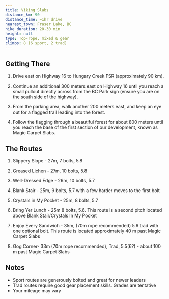 ```yaml
---
title: Viking Slabs
distance_km: 90
distance_time: ~1hr drive
nearest_town: Fraser Lake, BC
hike_duration: 20-30 min
height: null
type: Top-rope, mixed & gear
climbs: 8 (6 sport, 2 trad)
---
```


## Getting There

1. Drive east on Highway 16 to Hungary Creek FSR (approximately 90 km).

1. Continue an additional 300 meters east on Highway 16 until you reach a small pullout directly across from the BC Park sign (ensure you are on the south side of the highway).

1. From the parking area, walk another 200 meters east, and keep an eye out for a flagged trail leading into the forest.

1. Follow the flagging through a beautiful forest for about 800 meters until you reach the base of the first section of our development, known as Magic Carpet Slabs.

## The Routes

1. Slippery Slope - 27m, 7 bolts, 5.8

2. Greased Lichen - 27m, 10 bolts, 5.8

3. Well-Dressed Edge - 26m, 10 bolts, 5.7

4. Blank Stair - 25m, 9 bolts, 5.7 with a few harder moves to the first bolt

5. Crystals in My Pocket - 25m, 8 bolts, 5.7

6. Bring Yer Lunch - 25m 8 bolts, 5.6. This route is a second pitch located above Blank Stair/Crystals In My Pocket
7. Enjoy Every Sandwich - 35m, (70m rope recommended) 5.6 trad with one optional bolt. This route is located approximately 40 m past Magic Carpet Slabs

8. Gog Corner- 33m (70m rope recommended), Trad, 5.5(6?) - about 100 m past Magic Carpet Slabs

## Notes

- Sport routes are generously bolted and great for newer leaders
- Trad routes require good gear placement skills. Grades are tentative
- Your mileage may vary
